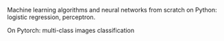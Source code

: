Machine learning algorithms and neural networks from scratch on Python: logistic regression, perceptron.

On Pytorch: multi-class images classification
